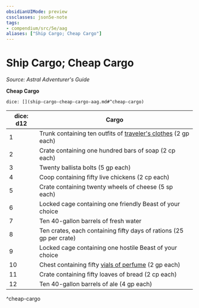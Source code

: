 ```yaml
---
obsidianUIMode: preview
cssclasses: json5e-note
tags:
- compendium/src/5e/aag
aliases: ["Ship Cargo; Cheap Cargo"]
---
```

# Ship Cargo; Cheap Cargo
*Source: Astral Adventurer's Guide* 

**Cheap Cargo**

`dice: [](ship-cargo-cheap-cargo-aag.md#^cheap-cargo)`

| dice: d12 | Cargo |
|-----------|-------|
| 1 | Trunk containing ten outfits of [traveler's clothes](compendium/items/travelers-clothes.md) (2 gp each) |
| 2 | Crate containing one hundred bars of soap (2 cp each) |
| 3 | Twenty ballista bolts (5 gp each) |
| 4 | Coop containing fifty live chickens (2 cp each) |
| 5 | Crate containing twenty wheels of cheese (5 sp each) |
| 6 | Locked cage containing one friendly Beast of your choice |
| 7 | Ten 40-gallon barrels of fresh water |
| 8 | Ten crates, each containing fifty days of rations (25 gp per crate) |
| 9 | Locked cage containing one hostile Beast of your choice |
| 10 | Chest containing fifty [vials of perfume](compendium/items/perfume-vial.md) (2 gp each) |
| 11 | Crate containing fifty loaves of bread (2 cp each) |
| 12 | Ten 40-gallon barrels of ale (4 gp each) |
^cheap-cargo